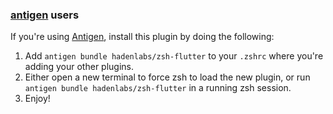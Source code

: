<!-- Space: ZshFlutter -->
<!-- Parent: Project -->
<!-- Title: Project Installation Antigen -->

<!-- Label: ZshFlutter -->
<!-- Label: Project -->
<!-- Label: Installation -->
<!-- Label: Antigen -->
<!-- Include: docs/disclaimer.md -->
<!-- Include: ac:toc -->

### [antigen](https://github.com/zsh-users/antigen) users

If you're using [Antigen](https://github.com/zsh-users/antigen), install this plugin by doing the following:

1.  Add `antigen bundle hadenlabs/zsh-flutter` to your `.zshrc` where you're adding your other plugins.
2.  Either open a new terminal to force zsh to load the new plugin, or run `antigen bundle hadenlabs/zsh-flutter` in a running zsh session.
3.  Enjoy!
